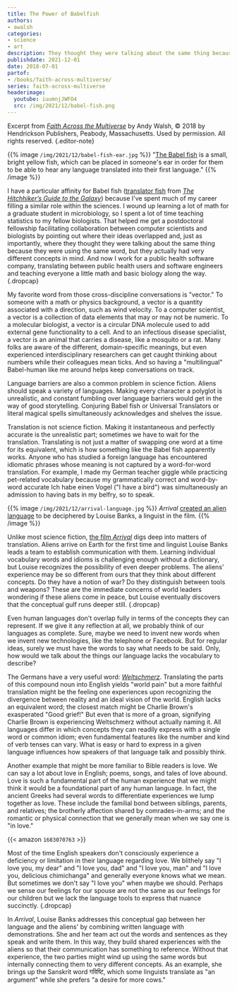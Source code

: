 ```yaml
---
title: The Power of Babelfish
authors:
- awalsh
categories:
- science
- art
description: They thought they were talking about the same thing because they were using the same word, but they actually had very different concepts in mind. Enter the Babelfish.
publishdate: 2021-12-01
date: 2018-07-01
partof:
- /books/faith-across-multiverse/
series: faith-across-multiverse
headerimage:
  youtube: iuumnjJWFO4
  src: /img/2021/12/babel-fish.png
---
```

Excerpt from [*Faith Across the Multiverse*](https://www.amazon.com/Faith-Across-Multiverse-Parables-Science/dp/1683070763/) by Andy Walsh, &copy; 2018 by Hendrickson Publishers, Peabody, Massachusetts. Used by permission. All rights reserved.
{.editor-note}


{{% image `/img/2021/12/babel-fish-ear.jpg` %}}
"[The Babel fish](https://hitchhikers.fandom.com/wiki/Babel_Fish) is a small, bright yellow fish, which can be placed in someone's ear in order for them to be able to hear any language translated into their first language."
{{% /image %}}


I have a particular affinity for Babel fish ([translator fish](https://hitchhikers.fandom.com/wiki/Babel_Fish) from [*The Hitchhiker’s Guide to the Galaxy*](https://www.amazon.com/Hitchhikers-Guide-Galaxy-Douglas-Adams/dp/0345391802)) because I've spent much of my career filling a similar role within the sciences. I wound up learning a lot of math for a graduate student in microbiology, so I spent a lot of time teaching statistics to my fellow biologists. That helped me get a postdoctoral fellowship facilitating collaboration between computer scientists and biologists by pointing out where their ideas overlapped and, just as importantly, where they thought they were talking about the same thing because they were using the same word, but they actually had very different concepts in mind. And now I work for a public health software company, translating between public health users and software engineers and teaching everyone a little math and basic biology along the way.
{.dropcap}


My favorite word from those cross-discipline conversations is "vector." To someone with a math or physics background, a vector is a quantity associated with a direction, such as wind velocity. To a computer scientist, a vector is a collection of data elements that may or may not be numeric. To a molecular biologist, a vector is a circular DNA molecule used to add external gene functionality to a cell. And to an infectious disease specialist, a vector is an animal that carries a disease, like a mosquito or a rat. Many folks are aware of the different, domain-specific meanings, but even experienced interdisciplinary researchers can get caught thinking about numbers while their colleagues mean ticks. And so having a "multilingual" Babel-human like me around helps keep conversations on track.

Language barriers are also a common problem in science fiction. Aliens should speak a variety of languages. Making every character a polyglot is unrealistic, and constant fumbling over language barriers would get in the way of good storytelling. Conjuring Babel fish or Universal Translators or literal magical spells simultaneously acknowledges and shelves the issue.

Translation is not science fiction. Making it instantaneous and perfectly accurate is the unrealistic part; sometimes we have to wait for the translation. Translating is not just a matter of swapping one word at a time for its equivalent, which is how something like the Babel fish apparently works. Anyone who has studied a foreign language has encountered idiomatic phrases whose meaning is not captured by a word-for-word translation. For example, I made my German teacher giggle while practicing pet-related vocabulary because my grammatically correct and word-by-word accurate Ich habe einen Vogel ("I have a bird") was simultaneously an admission to having bats in my belfry, so to speak.


{{% image `/img/2021/12/arrival-language.jpg` %}}
*Arrival* [created an alien language](https://www.wired.com/2016/11/arrivals-designers-crafted-mesmerizing-alien-alphabet/) to be deciphered by Louise Banks, a linguist in the film.
{{% /image %}}


Unlike most science fiction, [the film *Arrival*](https://en.wikipedia.org/wiki/Arrival_(film)) digs deep into matters of translation. Aliens arrive on Earth for the first time and linguist Louise Banks leads a team to establish communication with them. Learning individual vocabulary words and idioms is challenging enough without a dictionary, but Louise recognizes the possibility of even deeper problems. The aliens' experience may be so different from ours that they think about different concepts. Do they have a notion of war? Do they distinguish between tools and weapons? These are the immediate concerns of world leaders wondering if these aliens come in peace, but Louise eventually discovers that the conceptual gulf runs deeper still.
{.dropcap}

Even human languages don't overlap fully in terms of the concepts they can represent. If we give it any reflection at all, we probably think of our languages as complete. Sure, maybe we need to invent new words when we invent new technologies, like the telephone or Facebook. But for regular ideas, surely we must have the words to say what needs to be said. Only, how would we talk about the things our language lacks the vocabulary to describe?


The Germans have a very useful word: [*Weltschmerz*](https://en.wikipedia.org/wiki/Weltschmerz). Translating the parts of this compound noun into English yields "world pain" but a more faithful translation might be the feeling one experiences upon recognizing the divergence between reality and an ideal vision of the world. English lacks an equivalent word; the closest match might be Charlie Brown's exasperated "Good grief!" But even that is more of a groan, signifying Charlie Brown is experiencing Weltschmerz without actually naming it. All languages differ in which concepts they can readily express with a single word or common idiom; even fundamental features like the number and kind of verb tenses can vary. What is easy or hard to express in a given language influences how speakers of that language talk and possibly think.

Another example that might be more familiar to Bible readers is love. We can say a lot about love in English; poems, songs, and tales of love abound. Love is such a fundamental part of the human experience that we might think it would be a foundational part of any human language. In fact, the ancient Greeks had several words to differentiate experiences we lump together as love. These include the familial bond between siblings, parents, and relatives; the brotherly affection shared by comrades-in-arms; and the romantic or physical connection that we generally mean when we say one is "in love."


 {{< amazon `1683070763` >}}   

Most of the time English speakers don't consciously experience a deficiency or limitation in their language regarding love. We blithely say "I love you, my dear" and "I love you, dad" and "I love you, man" and "I love you, delicious chimichanga" and generally everyone knows what we mean. But sometimes we don't say "I love you" when maybe we should. Perhaps we sense our feelings for our spouse are not the same as our feelings for our children but we lack the language tools to express that nuance succinctly.
{.dropcap}


In *Arrival*, Louise Banks addresses this conceptual gap between her language and the aliens' by combining written language with demonstrations. She and her team act out the words and sentences as they speak and write them. In this way, they build shared experiences with the aliens so that their communication has something to reference. Without that experience, the two parties might wind up using the same words but internally connecting them to very different concepts. As an example, she brings up the Sanskrit word गविष्टि, which some linguists translate as "an argument" while she prefers "a desire for more cows."


